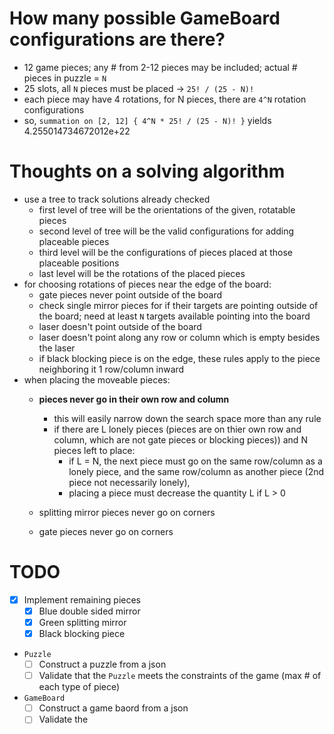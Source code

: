 # How many possible GameBoard configurations are there?
- 12 game pieces; any # from 2-12 pieces may be included; actual # pieces in puzzle = `N`
- 25 slots, all `N` pieces must be placed -> `25! / (25 - N)!`
- each piece may have 4 rotations, for N pieces, there are `4^N` rotation configurations
- so, `summation on [2, 12] { 4^N * 25! / (25 - N)! }` yields 4.255014734672012e+22


# Thoughts on a solving algorithm
- use a tree to track solutions already checked
    - first level of tree will be the orientations of the given, rotatable pieces
    - second level of tree will be the valid configurations for adding placeable pieces
    - third level will be the configurations of pieces placed at those placeable positions
    - last level will be the rotations of the placed pieces
- for choosing rotations of pieces near the edge of the board:
    - gate pieces never point outside of the board
    - check single mirror pieces for if their targets are pointing outside of the board; need at least `N` targets available pointing into the board
    - laser doesn't point outside of the board
    - laser doesn't point along any row or column which is empty besides the laser
    - if black blocking piece is on the edge, these rules apply to the piece neighboring it 1 row/column inward
- when placing the moveable pieces:
    - **pieces never go in their own row and column**
        - this will easily narrow down the search space more than any rule
		- if there are L lonely pieces (pieces are on thier own row and column, which are not gate pieces or blocking pieces)) and N pieces left to place:
			- if L = N, the next piece must go on the same row/column as a lonely piece, and the same row/column as another piece (2nd piece not necessarily lonely), 
			- placing a piece must decrease the quantity L if L > 0
			
    - splitting mirror pieces never go on corners
    - gate pieces never go on corners


# TODO
- [X] Implement remaining pieces
    - [X] Blue double sided mirror
    - [X] Green splitting mirror
    - [X] Black blocking piece
- `Puzzle`
    - [ ] Construct a puzzle from a json
    - [ ] Validate that the `Puzzle` meets the constraints of the game (max # of each type of piece)
- `GameBoard`
    - [ ] Construct a game baord from a json
    - [ ] Validate the 